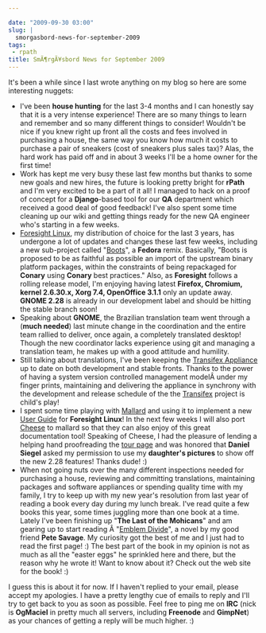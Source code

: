 ```yaml
---

date: "2009-09-30 03:00"
slug: |
  smorgasbord-news-for-september-2009
tags:
 - rpath
title: SmÃ¶rgÃ¥sbord News for September 2009
---
```


It's been a while since I last wrote anything on my blog so here are
some interesting nuggets:

-   I've been **house hunting** for the last 3-4 months and I can
    honestly say that it is a very intense experience! There are so many
    things to learn and remember and so many different things to
    consider! Wouldn't be nice if you knew right up front all the costs
    and fees involved in purchasing a house, the same way you know how
    much it costs to purchase a pair of sneakers (cost of sneakers plus
    sales tax)? Alas, the hard work has paid off and in about 3 weeks
    I'll be a home owner for the first time!
-   Work has kept me very busy these last few months but thanks to some
    new goals and new hires, the future is looking pretty bright for
    **rPath** and I'm very excited to be a part of it all! I managed to
    hack on a proof of concept for a **Django**-based tool for our
    **QA** department which received a good deal of good feedback! I've
    also spent some time cleaning up our wiki and getting things ready
    for the new QA engineer who's starting in a few weeks.
-   [Foresight Linux](http://www.foresightlinux.org), my distribution of
    choice for the last 3 years, has undergone a lot of updates and
    changes these last few weeks, including a new sub-project called
    "[Boots](http://wiki.foresightlinux.org/display/boots/Home)", a
    **Fedora** remix. Basically, "Boots is proposed to be as faithful as
    possible an import of the upstream binary platform packages, within
    the constraints of being repackaged for **Conary** using **Conary**
    best practices." Also, as **Foresight** follows a rolling release
    model, I'm enjoying having latest **Firefox, Chromium, kernel
    2.6.30.x, Xorg 7.4, OpenOffice 3.1.1** only an update away. **GNOME
    2.28** is already in our development label and should be hitting the
    stable branch soon!
-   Speaking about **GNOME**, the Brazilian translation team went
    through a (**much needed**) last minute change in the coordination
    and the entire team rallied to deliver, once again, a completely
    translated desktop! Though the new coordinator lacks experience
    using git and managing a translation team, he makes up with a good
    attitude and humility.
-   Still talking about translations, I've been keeping the [Transifex
    Appliance](https://www.rpath.org/ui/#/appliances?id=https://rbatest02.eng.rpath.com/api/products/transifex)
    up to date on both development and stable fronts. Thanks to the
    power of having a system version controlled management modelÂ under
    my finger prints, maintaining and delivering the appliance in
    synchrony with the development and release schedule of the the
    [Transifex](http://transifex.org/) project is child's play!
-   I spent some time playing with
    [Mallard](http://live.gnome.org/ProjectMallard) and using it to
    implement a new [User
    Guide](http://github.com/omaciel/foresight-user-guide) for
    **Foresight Linux**! In the next few weeks I will also port
    [Cheese](http://projects.gnome.org/cheese/) to mallard so that they
    can also enjoy of this great documentation tool! Speaking of Cheese,
    I had the pleasure of lending a helping hand proofreading the [tour
    page](http://projects.gnome.org/cheese/tour) and was honored that
    **Daniel Siegel** asked my permission to use my **daughter's
    pictures** to show off the new 2.28 features! Thanks dude! :)
-   When not going nuts over the many different inspections needed for
    purchasing a house, reviewing and committing translations,
    maintaining packages and software appliances or spending quality
    time with my family, I try to keep up with my new year's resolution
    from last year of reading a book every day during my lunch break.
    I've read quite a few books this year, some times juggling more than
    one book at a time. Lately I've been finishing up "**The Last of the
    Mohicans**\" and am gearing up to start reading Â \"[Emblem
    Divide](http://emblemdivide.wordpress.com/)", a novel by my good
    friend **Pete Savage**. My curiosity got the best of me and I just
    had to read the first page! :) The best part of the book in my
    opinion is not as much as all the "easter eggs" he sprinkled here
    and there, but the reason why he wrote it! Want to know about it?
    Check out the web site for the book! :)

I guess this is about it for now. If I haven't replied to your email,
please accept my apologies. I have a pretty lengthy cue of emails to
reply and I'll try to get back to you as soon as possible. Feel free to
ping me on **IRC** (nick is **OgMaciel** in pretty much all servers,
including **Freenode** and **GimpNet**) as your chances of getting a
reply will be much higher. :)
